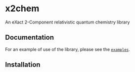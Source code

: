 # x2chem

An eXact 2-Component relativistic quantum chemistry library

## Documentation

For an example of use of the library, please see the [`examples`](examples).

## Installation
